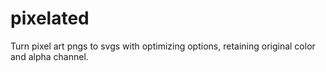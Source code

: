 # pixelated
Turn pixel art pngs to svgs with optimizing options, retaining original color and alpha channel.
